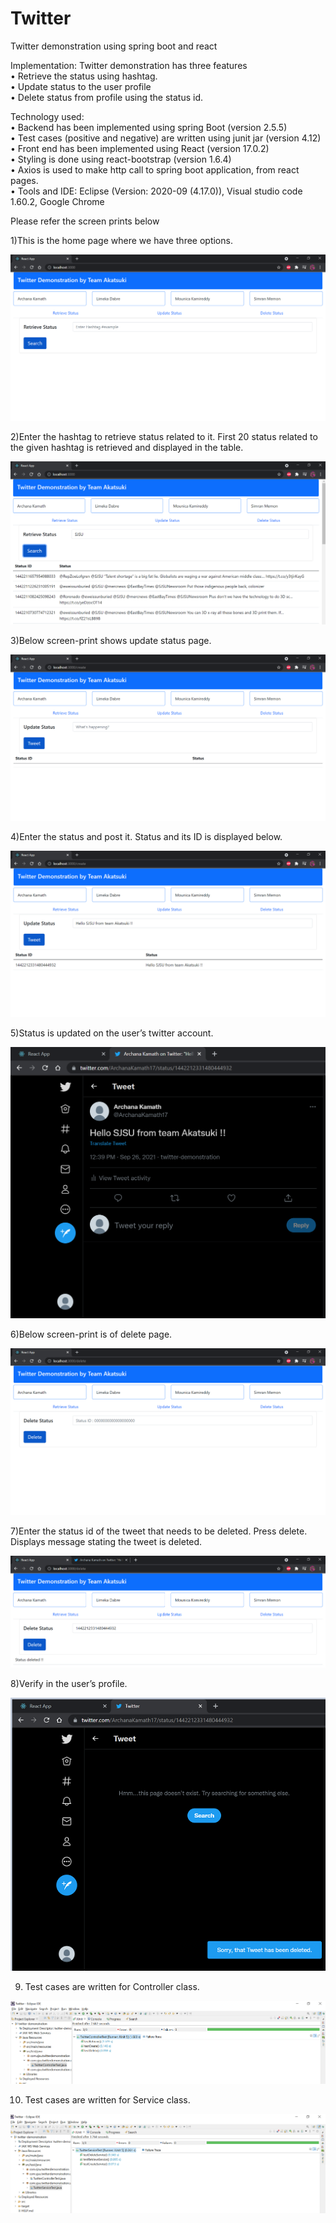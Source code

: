 # Twitter
Twitter demonstration using spring boot and react<br />

Implementation:  Twitter demonstration has three features<br />
•	Retrieve the status using hashtag.<br />
•	Update status to the user profile <br />
•	Delete status from profile using the status id.<br />
	
Technology used: <br />
•	Backend has been implemented using spring Boot (version 2.5.5)<br />
•	Test cases (positive and negative) are written using junit jar (version 4.12)<br />
•	Front end has been implemented using React (version 17.0.2)<br />
•	Styling is done using react-bootstrap (version 1.6.4)<br />
•	Axios is used to make http call to spring boot application, from react pages.<br />
•	Tools and IDE: Eclipse (Version: 2020-09 (4.17.0)), Visual studio code 1.60.2, Google Chrome<br />


Please refer the screen prints below<br />

1)This is the home page where we have three options.

![alt text](https://github.com/archana-kamath/Twitter/blob/main/twitter_screenshot/1%20Retrieve%20Page.PNG?raw=true)
 
2)Enter the hashtag to retrieve status related to it. First 20 status related to the given hashtag is retrieved and displayed in the table.

![alt text](https://github.com/archana-kamath/Twitter/blob/main/twitter_screenshot/2%20Retrieve%20Status%20Result.PNG?raw=true)
 
3)Below screen-print shows update status page.

![alt text](https://github.com/archana-kamath/Twitter/blob/main/twitter_screenshot/8%20Status%20Update%20Page.PNG?raw=true)
 
4)Enter the status and post it. Status and its ID is displayed below.

![alt text](https://github.com/archana-kamath/Twitter/blob/main/twitter_screenshot/3%20Update%20Status%20Result.PNG?raw=true)
 
5)Status is updated on the user’s twitter account.

 ![alt text](https://github.com/archana-kamath/Twitter/blob/main/twitter_screenshot/5%20My%20Status.PNG?raw=true)

6)Below screen-print is of delete page.

![alt text](https://github.com/archana-kamath/Twitter/blob/main/twitter_screenshot/6%20Delete%20Status%20Page.PNG?raw=true)

7)Enter the status id of the tweet that needs to be deleted. Press delete. Displays message stating the tweet is deleted.
 
![alt text](https://github.com/archana-kamath/Twitter/blob/main/twitter_screenshot/7%20Status%20deleted%20Result.PNG?raw=true)

8)Verify in the user’s profile.

![alt text](https://github.com/archana-kamath/Twitter/blob/main/twitter_screenshot/9%20Status%20deleted.PNG?raw=true)

9) Test cases are written for Controller class.

![alt text](https://github.com/archana-kamath/Twitter/blob/main/twitter_screenshot/10%20Test%20controller.PNG?raw=true)
 
10) Test cases are written for Service class.
 
![alt text](https://github.com/archana-kamath/Twitter/blob/main/twitter_screenshot/11%20Test%20service.PNG?raw=true)
